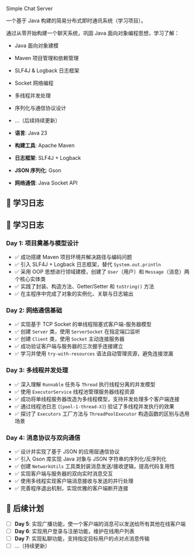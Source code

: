 Simple Chat Server

一个基于 Java 构建的简易分布式即时通讯系统（学习项目）。

通过从零开始构建一个聊天系统，巩固 Java 面向对象编程思想，学习了解：
- Java 面向对象建模
- Maven 项目管理和依赖管理
- SLF4J & Logback 日志框架
- Socket 网络编程
- 多线程并发处理
- 序列化与通信协议设计
- ...（后续持续更新）

- **语言**: Java 23
- **构建工具**: Apache Maven
- **日志框架**: SLF4J + Logback
- **JSON 序列化**: Gson
- **网络通信**: Java Socket API

## 📝 学习日志

## 📝 学习日志

### Day 1: 项目奠基与模型设计
- ✅ 成功搭建 Maven 项目环境并解决路径与编码问题
- ✅ 引入 SLF4J + Logback 日志框架，替代 `System.out.println`
- ✅ 采用 OOP 思想进行领域建模，创建了 `User`（用户）和 `Message`（消息）两个核心实体类
- ✅ 实践了封装、构造方法、Getter/Setter 和 `toString()` 方法
- ✅ 在主程序中完成了对象的实例化、关联与日志输出

### Day 2: 网络通信基础
- ✅ 实现基于 TCP Socket 的单线程阻塞式客户端-服务器模型
- ✅ 创建 `Server` 类，使用 `ServerSocket` 在指定端口监听
- ✅ 创建 `Client` 类，使用 `Socket` 主动连接服务器
- ✅ 成功验证客户端与服务器的三次握手连接建立
- ✅ 学习并使用 `try-with-resources` 语法自动管理资源，避免连接泄漏

### Day 3: 多线程并发处理
- ✅ 深入理解 `Runnable` 任务与 `Thread` 执行线程分离的并发模型
- ✅ 使用 `ExecutorService` 线程池管理服务器线程资源
- ✅ 成功将单线程服务器改造为多线程模型，支持并发处理多个客户端连接
- ✅ 通过线程池日志 (`[pool-1-thread-X]`) 验证了多线程并发执行的效果
- ✅ 探讨了 `Executors` 工厂方法与 `ThreadPoolExecutor` 构造函数的区别与选用场景

### Day 4: 消息协议与双向通信
- ✅ 设计并实现了基于 JSON 的应用层通信协议
- ✅ 引入 Gson 库实现 Java 对象与 JSON 字符串的序列化/反序列化
- ✅ 创建 `NetworkUtils` 工具类封装消息发送/接收逻辑，提高代码复用性
- ✅ 实现客户端与服务器的双向实时消息交互
- ✅ 使用多线程实现客户端消息接收与发送的并行处理
- ✅ 完善程序退出机制，实现优雅的客户端断开连接

## 🎯 后续计划

- [ ] **Day 5**: 实现广播功能，使一个客户端的消息可以发送给所有其他在线客户端
- [ ] **Day 6**: 实现用户登录与注册功能，维护在线用户列表
- [ ] **Day 7**: 实现私聊功能，支持指定目标用户的点对点消息传输
- [ ] ...（持续更新）
